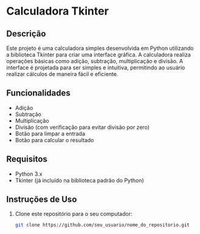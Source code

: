 # Calculadora Tkinter

## Descrição

Este projeto é uma calculadora simples desenvolvida em Python utilizando a biblioteca Tkinter para criar uma interface gráfica. A calculadora realiza operações básicas como adição, subtração, multiplicação e divisão. A interface é projetada para ser simples e intuitiva, permitindo ao usuário realizar cálculos de maneira fácil e eficiente.

## Funcionalidades

- Adição
- Subtração
- Multiplicação
- Divisão (com verificação para evitar divisão por zero)
- Botão para limpar a entrada
- Botão para calcular o resultado

## Requisitos

- Python 3.x
- Tkinter (já incluído na biblioteca padrão do Python)

## Instruções de Uso

1. Clone este repositório para o seu computador:

   ```bash
   git clone https://github.com/seu_usuario/nome_do_repositorio.git
